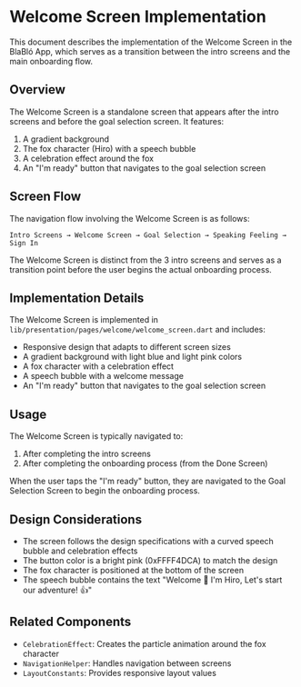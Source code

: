 # Welcome Screen Implementation

This document describes the implementation of the Welcome Screen in the BlaBló App, which serves as a transition between the intro screens and the main onboarding flow.

## Overview

The Welcome Screen is a standalone screen that appears after the intro screens and before the goal selection screen. It features:

1. A gradient background
2. The fox character (Hiro) with a speech bubble
3. A celebration effect around the fox
4. An "I'm ready" button that navigates to the goal selection screen

## Screen Flow

The navigation flow involving the Welcome Screen is as follows:

```
Intro Screens → Welcome Screen → Goal Selection → Speaking Feeling → Sign In
```

The Welcome Screen is distinct from the 3 intro screens and serves as a transition point before the user begins the actual onboarding process.

## Implementation Details

The Welcome Screen is implemented in `lib/presentation/pages/welcome/welcome_screen.dart` and includes:

- Responsive design that adapts to different screen sizes
- A gradient background with light blue and light pink colors
- A fox character with a celebration effect
- A speech bubble with a welcome message
- An "I'm ready" button that navigates to the goal selection screen

## Usage

The Welcome Screen is typically navigated to:

1. After completing the intro screens
2. After completing the onboarding process (from the Done Screen)

When the user taps the "I'm ready" button, they are navigated to the Goal Selection Screen to begin the onboarding process.

## Design Considerations

- The screen follows the design specifications with a curved speech bubble and celebration effects
- The button color is a bright pink (0xFFFF4DCA) to match the design
- The fox character is positioned at the bottom of the screen
- The speech bubble contains the text "Welcome 👋 I'm Hiro, Let's start our adventure! 👍"

## Related Components

- `CelebrationEffect`: Creates the particle animation around the fox character
- `NavigationHelper`: Handles navigation between screens
- `LayoutConstants`: Provides responsive layout values
